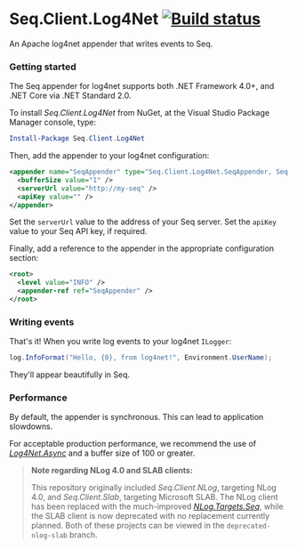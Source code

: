 # Seq.Client.Log4Net [![Build status](https://ci.appveyor.com/api/projects/status/sxw4n1a6v9o7db2i?svg=true)](https://ci.appveyor.com/project/datalust/seq-client)

An Apache log4net appender that writes events to Seq.

### Getting started

The Seq appender for log4net supports both .NET Framework 4.0+, and .NET Core via .NET Standard 2.0.

To install _Seq.Client.Log4Net_ from NuGet, at the Visual Studio Package Manager console, type:

```powershell
Install-Package Seq.Client.Log4Net
```

Then, add the appender to your log4net configuration:

```xml
<appender name="SeqAppender" type="Seq.Client.Log4Net.SeqAppender, Seq.Client.Log4Net" >
  <bufferSize value="1" />
  <serverUrl value="http://my-seq" />
  <apiKey value="" />
</appender>
```

Set the `serverUrl` value to the address of your Seq server. Set the `apiKey` value to your Seq API key, if required.

Finally, add a reference to the appender in the appropriate configuration section:

```xml
<root>
  <level value="INFO" />
  <appender-ref ref="SeqAppender" />
</root>
```

### Writing events

That's it! When you write log events to your log4net `ILogger`:

```csharp
log.InfoFormat("Hello, {0}, from log4net!", Environment.UserName);
```

They'll appear beautifully in Seq.

### Performance

By default, the appender is synchronous. This can lead to application slowdowns.

For acceptable production performance, we recommend the use of [_Log4Net.Async_](https://github.com/cjbhaines/Log4Net.Async)
and a buffer size of 100 or greater.

> **Note regarding NLog 4.0 and SLAB clients:**
>
> This repository originally included _Seq.Client.NLog_, targeting NLog 4.0, and _Seq.Client.Slab_, 
> targeting Microsoft SLAB. The NLog client has been replaced with the much-improved 
> [_NLog.Targets.Seq_](https://github.com/datalust/nlog-targets-seq), while the SLAB client is now 
> deprecated with no replacement currently planned. Both of these projects can be viewed in the 
> `deprecated-nlog-slab` branch.
